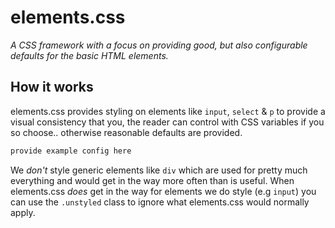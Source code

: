 # elements.css

_A CSS framework with a focus on providing good, but also
configurable defaults for the basic HTML elements._

## How it works

elements.css provides styling on elements like `input`, `select`
& `p` to provide a visual consistency that you, the reader can
control with CSS variables if you so choose.. otherwise
reasonable defaults are provided.

```css
provide example config here
```

We _don't_ style generic elements like `div` which are used for
pretty much everything and would get in the way more often than
is useful. When elements.css _does_ get in the way for elements
we do style (e.g `input`) you can use the `.unstyled` class to
ignore what elements.css would normally apply.
